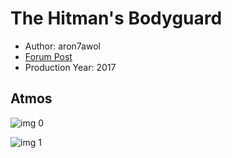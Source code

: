 # The Hitman's Bodyguard

* Author: aron7awol
* [Forum Post](https://www.avsforum.com/threads/bass-eq-for-filtered-movies.2995212/post-58308354)
* Production Year: 2017

## Atmos

![img 0](https://i.imgur.com/EySh9x3.jpg)

![img 1](https://i.imgur.com/xqUqubH.png)

